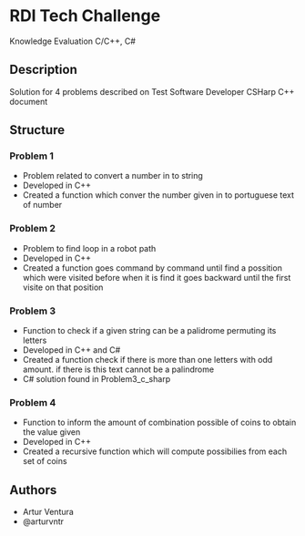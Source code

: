 # RDI Tech Challenge

Knowledge Evaluation C/C++, C#

## Description

Solution for 4 problems described on Test Software Developer CSHarp C++ document

## Structure

### Problem 1

* Problem related to convert a number in to string
* Developed in C++
* Created a function which conver the number given in to portuguese text of number

### Problem 2

* Problem to find loop in a robot path
* Developed in C++
* Created a function goes command by command until find a possition which were visited before when it is find it goes backward until the first visite on that position

### Problem 3

* Function to check if a given string can be a palidrome permuting its letters
* Developed in C++ and C#
* Created a function check if there is more than one letters with odd amount. if there is this text cannot be a palindrome
* C# solution found in Problem3_c_sharp

### Problem 4

* Function to inform the amount of combination possible of coins to obtain the value given
* Developed in C++
* Created a recursive function which will compute possibilies from each set of coins

## Authors

* Artur Ventura
* @arturvntr
